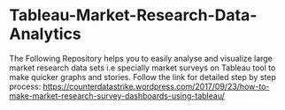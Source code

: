 # Tableau-Market-Research-Data-Analytics

The Following Repository helps you to easily analyse and visualize large market research data sets i.e specially market surveys on Tableau tool to make quicker graphs and stories.
Follow the link for detailed step by step process: 
https://counterdatastrike.wordpress.com/2017/09/23/how-to-make-market-research-survey-dashboards-using-tableau/
